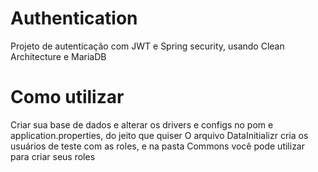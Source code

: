 # Authentication
Projeto de autenticação com JWT e Spring security, usando Clean Architecture e MariaDB

# Como utilizar
Criar sua base de dados e alterar os drivers e configs no pom e application.properties, do jeito que quiser
O arquivo DataInitializr cria os usuários de teste com as roles, e na pasta Commons você pode utilizar para criar seus roles
